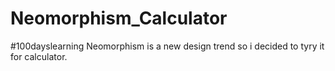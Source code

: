 # Neomorphism_Calculator
#100dayslearning
Neomorphism is a new design trend so i decided to tyry it for calculator.
